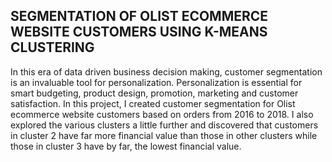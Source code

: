 ## SEGMENTATION OF OLIST ECOMMERCE WEBSITE CUSTOMERS USING K-MEANS CLUSTERING
In this era of data driven business decision making, customer segmentation is an invaluable tool for personalization. Personalization is essential for smart budgeting, product design, promotion, marketing and customer satisfaction. In this project, I created customer segmentation for Olist ecommerce website customers based on orders from 2016 to 2018. I also explored the various clusters a little further and discovered that customers in cluster 2 have far more financial value than those in other clusters while those in cluster 3 have by far, the lowest financial value.
